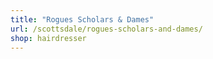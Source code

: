 ```yaml
---
title: "Rogues Scholars & Dames"
url: /scottsdale/rogues-scholars-and-dames/
shop: hairdresser
---
```

